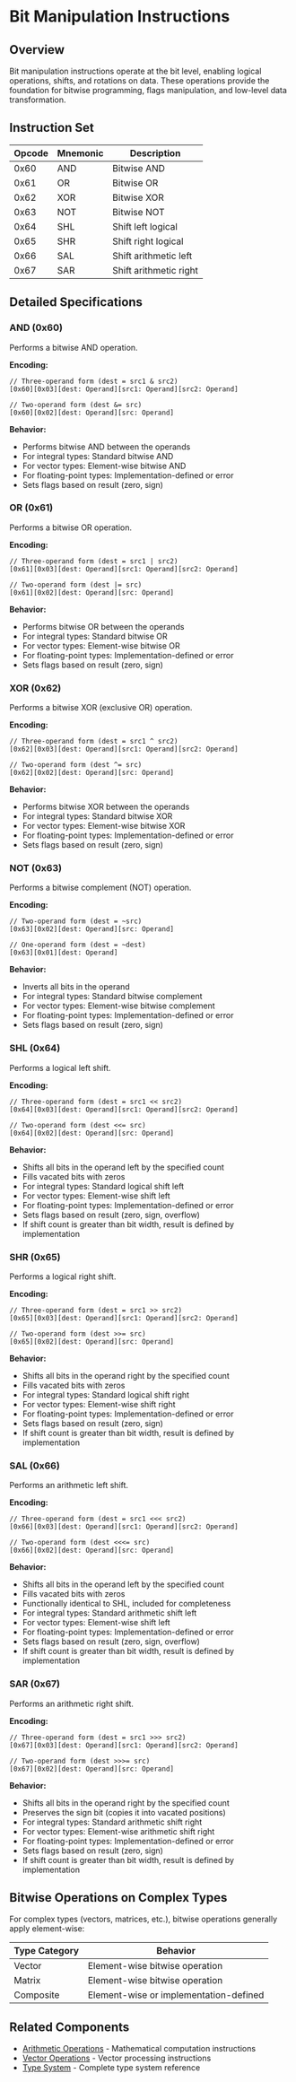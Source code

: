 # Bit Manipulation Instructions

## Overview

Bit manipulation instructions operate at the bit level, enabling logical operations, shifts, and rotations on data. These operations provide the foundation for bitwise programming, flags manipulation, and low-level data transformation.

## Instruction Set

| Opcode | Mnemonic | Description |
|--------|----------|-------------|
| 0x60   | AND      | Bitwise AND |
| 0x61   | OR       | Bitwise OR |
| 0x62   | XOR      | Bitwise XOR |
| 0x63   | NOT      | Bitwise NOT |
| 0x64   | SHL      | Shift left logical |
| 0x65   | SHR      | Shift right logical |
| 0x66   | SAL      | Shift arithmetic left |
| 0x67   | SAR      | Shift arithmetic right |

## Detailed Specifications

### AND (0x60)

Performs a bitwise AND operation.

**Encoding:**
```
// Three-operand form (dest = src1 & src2)
[0x60][0x03][dest: Operand][src1: Operand][src2: Operand]

// Two-operand form (dest &= src)
[0x60][0x02][dest: Operand][src: Operand]
```

**Behavior:**
- Performs bitwise AND between the operands
- For integral types: Standard bitwise AND
- For vector types: Element-wise bitwise AND
- For floating-point types: Implementation-defined or error
- Sets flags based on result (zero, sign)

### OR (0x61)

Performs a bitwise OR operation.

**Encoding:**
```
// Three-operand form (dest = src1 | src2)
[0x61][0x03][dest: Operand][src1: Operand][src2: Operand]

// Two-operand form (dest |= src)
[0x61][0x02][dest: Operand][src: Operand]
```

**Behavior:**
- Performs bitwise OR between the operands
- For integral types: Standard bitwise OR
- For vector types: Element-wise bitwise OR
- For floating-point types: Implementation-defined or error
- Sets flags based on result (zero, sign)

### XOR (0x62)

Performs a bitwise XOR (exclusive OR) operation.

**Encoding:**
```
// Three-operand form (dest = src1 ^ src2)
[0x62][0x03][dest: Operand][src1: Operand][src2: Operand]

// Two-operand form (dest ^= src)
[0x62][0x02][dest: Operand][src: Operand]
```

**Behavior:**
- Performs bitwise XOR between the operands
- For integral types: Standard bitwise XOR
- For vector types: Element-wise bitwise XOR
- For floating-point types: Implementation-defined or error
- Sets flags based on result (zero, sign)

### NOT (0x63)

Performs a bitwise complement (NOT) operation.

**Encoding:**
```
// Two-operand form (dest = ~src)
[0x63][0x02][dest: Operand][src: Operand]

// One-operand form (dest = ~dest)
[0x63][0x01][dest: Operand]
```

**Behavior:**
- Inverts all bits in the operand
- For integral types: Standard bitwise complement
- For vector types: Element-wise bitwise complement
- For floating-point types: Implementation-defined or error
- Sets flags based on result (zero, sign)

### SHL (0x64)

Performs a logical left shift.

**Encoding:**
```
// Three-operand form (dest = src1 << src2)
[0x64][0x03][dest: Operand][src1: Operand][src2: Operand]

// Two-operand form (dest <<= src)
[0x64][0x02][dest: Operand][src: Operand]
```

**Behavior:**
- Shifts all bits in the operand left by the specified count
- Fills vacated bits with zeros
- For integral types: Standard logical shift left
- For vector types: Element-wise shift left
- For floating-point types: Implementation-defined or error
- Sets flags based on result (zero, sign, overflow)
- If shift count is greater than bit width, result is defined by implementation

### SHR (0x65)

Performs a logical right shift.

**Encoding:**
```
// Three-operand form (dest = src1 >> src2)
[0x65][0x03][dest: Operand][src1: Operand][src2: Operand]

// Two-operand form (dest >>= src)
[0x65][0x02][dest: Operand][src: Operand]
```

**Behavior:**
- Shifts all bits in the operand right by the specified count
- Fills vacated bits with zeros
- For integral types: Standard logical shift right
- For vector types: Element-wise shift right
- For floating-point types: Implementation-defined or error
- Sets flags based on result (zero, sign)
- If shift count is greater than bit width, result is defined by implementation

### SAL (0x66)

Performs an arithmetic left shift.

**Encoding:**
```
// Three-operand form (dest = src1 <<< src2)
[0x66][0x03][dest: Operand][src1: Operand][src2: Operand]

// Two-operand form (dest <<<= src)
[0x66][0x02][dest: Operand][src: Operand]
```

**Behavior:**
- Shifts all bits in the operand left by the specified count
- Fills vacated bits with zeros
- Functionally identical to SHL, included for completeness
- For integral types: Standard arithmetic shift left
- For vector types: Element-wise shift left
- For floating-point types: Implementation-defined or error
- Sets flags based on result (zero, sign, overflow)
- If shift count is greater than bit width, result is defined by implementation

### SAR (0x67)

Performs an arithmetic right shift.

**Encoding:**
```
// Three-operand form (dest = src1 >>> src2)
[0x67][0x03][dest: Operand][src1: Operand][src2: Operand]

// Two-operand form (dest >>>= src)
[0x67][0x02][dest: Operand][src: Operand]
```

**Behavior:**
- Shifts all bits in the operand right by the specified count
- Preserves the sign bit (copies it into vacated positions)
- For integral types: Standard arithmetic shift right
- For vector types: Element-wise arithmetic shift right
- For floating-point types: Implementation-defined or error
- Sets flags based on result (zero, sign)
- If shift count is greater than bit width, result is defined by implementation

## Bitwise Operations on Complex Types

For complex types (vectors, matrices, etc.), bitwise operations generally apply element-wise:

| Type Category | Behavior |
|---------------|----------|
| Vector | Element-wise bitwise operation |
| Matrix | Element-wise bitwise operation |
| Composite | Element-wise or implementation-defined |

## Related Components

- [Arithmetic Operations](./arithmetic-operations.md) - Mathematical computation instructions
- [Vector Operations](./vector-operations.md) - Vector processing instructions
- [Type System](../types/type-system.md) - Complete type system reference